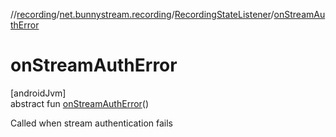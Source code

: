 //[recording](../../../index.md)/[net.bunnystream.recording](../index.md)/[RecordingStateListener](index.md)/[onStreamAuthError](on-stream-auth-error.md)

# onStreamAuthError

[androidJvm]\
abstract fun [onStreamAuthError](on-stream-auth-error.md)()

Called when stream authentication fails

